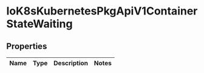 
# IoK8sKubernetesPkgApiV1ContainerStateWaiting

## Properties
Name | Type | Description | Notes
------------ | ------------- | ------------- | -------------



